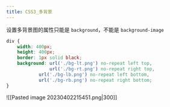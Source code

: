 ```yaml
---
title: CSS3_多背景
---
```

设置多背景图的属性只能是 `background`，不能是 `background-image`

```css
div {
	width: 400px;
	height: 400px;
	border: 1px solid black;
	background: url('./bg-lt.png') no-repeat left top,
				url('./bg-rt.png') no-repeat right top,
			url('./bg-lb.png') no-repeat left bottom,
			url('./bg-rb.png') no-repeat right bottom;
}
```


![[Pasted image 20230402215451.png|300]]
